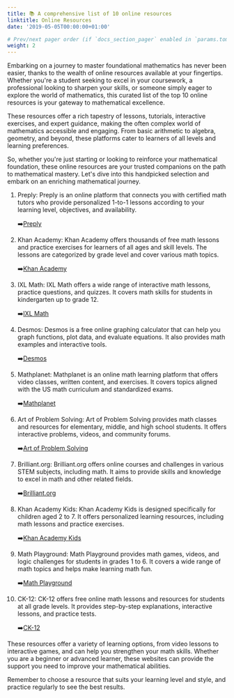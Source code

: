 ```yaml
---
title: 📚 A comprehensive list of 10 online resources
linktitle: Online Resources
date: '2019-05-05T00:00:00+01:00'

# Prev/next pager order (if `docs_section_pager` enabled in `params.toml`)
weight: 2
--- 
```


Embarking on a journey to master foundational mathematics has never been easier, thanks to the wealth of online resources available at your fingertips. Whether you're a student seeking to excel in your coursework, a professional looking to sharpen your skills, or someone simply eager to explore the world of mathematics, this curated list of the top 10 online resources is your gateway to mathematical excellence.

These resources offer a rich tapestry of lessons, tutorials, interactive exercises, and expert guidance, making the often complex world of mathematics accessible and engaging. From basic arithmetic to algebra, geometry, and beyond, these platforms cater to learners of all levels and learning preferences.

So, whether you're just starting or looking to reinforce your mathematical foundation, these online resources are your trusted companions on the path to mathematical mastery. Let's dive into this handpicked selection and embark on an enriching mathematical journey.

1. Preply: Preply is an online platform that connects you with certified math tutors who provide personalized 1-to-1 lessons according to your learning level, objectives, and availability.
  
   ➡️[Preply](https://preply.com/en/blog/best-math-learning-websites/)
   
3. Khan Academy: Khan Academy offers thousands of free math lessons and practice exercises for learners of all ages and skill levels. The lessons are categorized by grade level and cover various math topics.

   ➡️[Khan Academy](https://preply.com/en/blog/best-math-learning-websites/)
   
5. IXL Math: IXL Math offers a wide range of interactive math lessons, practice questions, and quizzes. It covers math skills for students in kindergarten up to grade 12.

   ➡️[IXL Math](https://www.weareteachers.com/best-math-websites/)
   
7. Desmos: Desmos is a free online graphing calculator that can help you graph functions, plot data, and evaluate equations. It also provides math examples and interactive tools.

   ➡️[Desmos](https://www.teachthought.com/pedagogy/teaching-math-online/)
   
9. Mathplanet: Mathplanet is an online math learning platform that offers video classes, written content, and exercises. It covers topics aligned with the US math curriculum and standardized exams.

   ➡️[Mathplanet](https://www.boredteachers.com/post/the-best-online-math-resources-for-all-grade-levels)
   
11. Art of Problem Solving: Art of Problem Solving provides math classes and resources for elementary, middle, and high school students. It offers interactive problems, videos, and community forums.

       ➡️[Art of Problem Solving](https://www.weareteachers.com/best-math-websites/)
    
13. Brilliant.org: Brilliant.org offers online courses and challenges in various STEM subjects, including math. It aims to provide skills and knowledge to excel in math and other related fields.

       ➡️[Brilliant.org](https://preply.com/en/blog/best-math-learning-websites/)
    
15. Khan Academy Kids: Khan Academy Kids is designed specifically for children aged 2 to 7. It offers personalized learning resources, including math lessons and practice exercises.

       ➡️[Khan Academy Kids](https://www.stemvillage.com/blog/top-ten-best-math-learning-resources)
    
17. Math Playground: Math Playground provides math games, videos, and logic challenges for students in grades 1 to 6. It covers a wide range of math topics and helps make learning math fun.

       ➡️[Math Playground](https://www.stemvillage.com/blog/top-ten-best-math-learning-resources)

18. CK-12: CK-12 offers free online math lessons and resources for students at all grade levels. It provides step-by-step explanations, interactive lessons, and practice tests.

      ➡️[CK-12](https://www.stemvillage.com/blog/top-ten-best-math-learning-resources)

These resources offer a variety of learning options, from video lessons to interactive games, and can help you strengthen your math skills. Whether you are a beginner or advanced learner, these websites can provide the support you need to improve your mathematical abilities.

Remember to choose a resource that suits your learning level and style, and practice regularly to see the best results.
